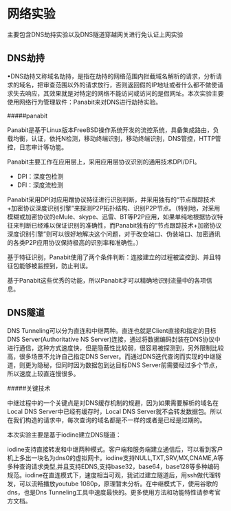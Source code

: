  # 网络实验

主要包含DNS劫持实验以及DNS隧道穿越网关进行免认证上网实验

## DNS劫持

•DNS劫持又称域名劫持，是指在劫持的网络范围内拦截域名解析的请求，分析请求的域名，把审查范围以外的请求放行，否则返回假的IP地址或者什么都不做使请求失去响应，其效果就是对特定的网络不能访问或访问的是假网址。本次实验主要使用网络行为管理软件：Panabit来对DNS进行劫持实验。

#####panabit

Panabit是基于Linux版本FreeBSD操作系统开发的流控系统，具备集成路由，负载均衡，认证，依托N检测，移动终端识别，移动终端识别，DNS管控，HTTP管控，日志审计等功能。

Panabit主要工作在应用层上，采用应用层协议识别的通用技术DPI/DFI。

* DPI：深度包检测
* DFI：深度流检测

Panabit采用DPI对应用蹭协议特征进行识别判断，并采用独有的“节点跟踪技术+加密协议深度识别引擎”来探测P2P拓扑结构、识别P2P节点。（特别地，对采用模糊或加密协议的eMule、skype、迅雷、BT等P2P应用，如果单纯地根据协议特征来判断已经难以保证识别的准确性，而Panabit独有的“节点跟踪技术+加密协议深度识别引擎”则可以很好地解决这个问题，对于改变端口、伪装端口、加密通讯的各类P2P应用协议保持极高的识别率和准确性。）

基于特征识别，Panabit使用了两个条件判断：连接建立的过程被监控到、并且特征包能够被监控到，防止判误。

基于Panabit这些优秀的功能，所以Panabit才可以精确地识别流量中的各项信息。



## DNS隧道

DNS Tunneling可以分为直连和中继两种。直连也就是Client直接和指定的目标DNS Server(Authoritative NS Server)连接，通过将数据编码封装在DNS协议中进行通信，这种方式速度快，但是隐蔽性比较弱，很容易被探测到，另外限制比较高，很多场景不允许自己指定DNS Server。而通过DNS迭代查询而实现的中继隧道，则更为隐秘，但同时因为数据包到达目标DNS Server前需要经过多个节点，所以速度上较直连慢很多。

#####关键技术 

中继过程中的一个关键点是对DNS缓存机制的规避，因为如果需要解析的域名在Local DNS Server中已经有缓存时，Local DNS Server就不会转发数据包。所以在我们构造的请求中，每次查询的域名都是不一样的或者是已经是过期的。

本次实验主要是基于iodine建立DNS隧道：

iodine支持直接转发和中继两种模式。客户端和服务端建立通信后，可以看到客户机上多出一块名为dns0的虚拟网卡。iodine支持NULL,TXT,SRV,MX,CNAME,A等多种查询请求类型,并且支持EDNS,支持base32，base64，base128等多种编码规范。iodine在直连模式下，速度相当可观，我试过建立隧道后，用ssh做代理转发，可以流畅播放youtube 1080p，原理暂未分析。在中继模式下，使用谷歌的dns，也是Dns Tunneling工具中速度最快的。更多使用方法和功能特性请参考官方文档。